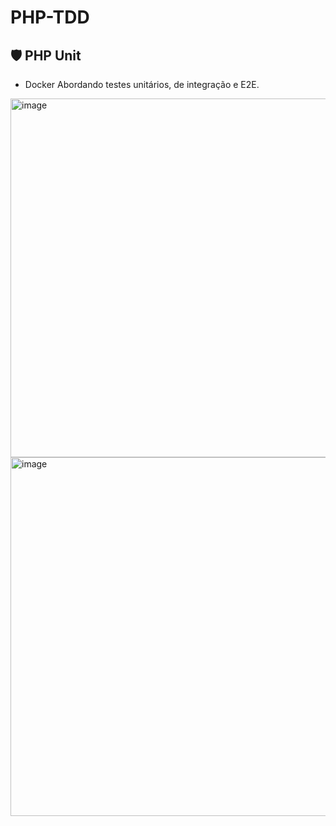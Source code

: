 # PHP-TDD

## 🛡️ PHP Unit
 - Docker
Abordando testes unitários, de integração e E2E.

<img width="574" alt="image" src="https://github.com/SuzukiJhor/PHP-TDD/assets/95131108/d286061e-9081-46ff-882c-ff93da0dceec">
<img width="574" alt="image" src="https://github.com/SuzukiJhor/PHP-TDD/assets/95131108/02662d3b-b3da-4ae8-8ff1-5e322194268a">
